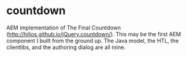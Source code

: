 # countdown
AEM implementation of The Final Countdown (http://hilios.github.io/jQuery.countdown/). This may be the first AEM component I built from the ground up. The Java model, the HTL, the clientlibs, and the authoring dialog are all mine.
